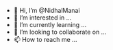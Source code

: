 - 👋 Hi, I’m @NidhalManai
- 👀 I’m interested in ...
- 🌱 I’m currently learning ...
- 💞️ I’m looking to collaborate on ...
- 📫 How to reach me ...

<!---
NidhalManai/NidhalManai is a ✨ special ✨ repository because its `README.md` (this file) appears on your GitHub profile.
You can click the Preview link to take a look at your changes.
--->
